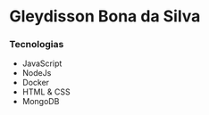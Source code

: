 # Gleydisson Bona da Silva
### Tecnologias

 - JavaScript
 - NodeJs
 - Docker
 - HTML & CSS
 - MongoDB